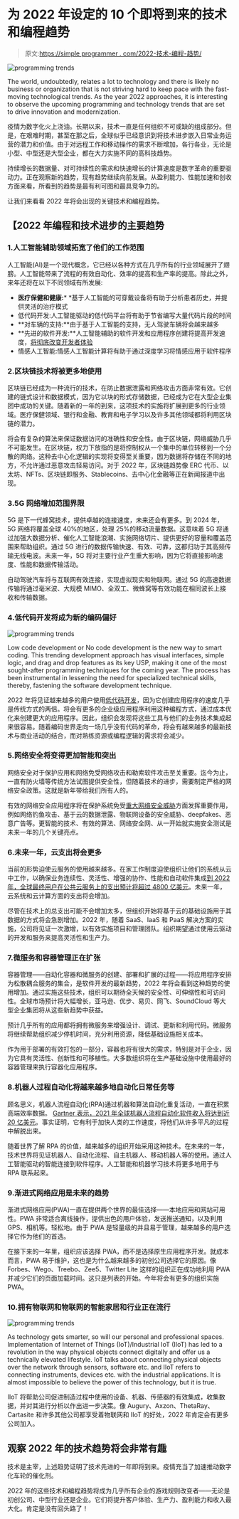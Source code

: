 # 为 2022 年设定的 10 个即将到来的技术和编程趋势

> 原文:[https://simple programmer . com/2022-技术-编程-趋势/](https://simpleprogrammer.com/2022-technology-programming-trends/)

![programming trends](img/327d51a43bb5a38c2afdbb100467b8ea.png)

The world, undoubtedly, relates a lot to technology and there is likely no business or organization that is not striving hard to keep pace with the fast-moving technological trends. As the year 2022 approaches, it is interesting to observe the upcoming programming and technology trends that are set to drive innovation and modernization.

疫情为数字化火上浇油。长期以来，技术一直是任何组织不可或缺的组成部分。但是，在艰难时期，甚至在那之后，全球似乎已经意识到将技术进步嵌入日常业务运营的潜力和价值。由于对远程工作和移动操作的需求不断增加，各行各业，无论是小型、中型还是大型企业，都在大力实施不同的高科技趋势。

持续增长的数据量、对可持续性的需求和快速增长的计算速度是数字革命的重要驱动力。正在观察新的趋势，现有趋势继续向前发展。从盈利能力、性能加速和创收方面来看，所看到的趋势是最有利可图和最具竞争力的。

让我们来看看 2022 年将会出现的关键技术和编程趋势。

## 【2022 年编程和技术进步的主要趋势

### 1.人工智能辅助领域拓宽了他们的工作范围

人工智能(AI)是一个现代概念，它已经以各种方式在几乎所有的行业领域展开了翅膀。人工智能带来了流程的有效自动化、效率的提高和生产率的提高。除此之外，来年还将在以下不同领域有所发展:

*   **医疗保健和健康:*** *基于人工智能的可穿戴设备将有助于分析患者历史，并提供灵活的治疗模式
*   低代码开发:人工智能驱动的低代码平台将有助于节省编写大量代码片段的时间
*   **对车辆的支持:**由于基于人工智能的支持，无人驾驶车辆将会越来越多
*   **先进的软件开发:**人工智能辅助的软件开发和应用程序创建将提高开发速度，[将彻底改变开发者体验](https://simpleprogrammer.com/ai-and-ml-revolutionizing-developers/)
*   情感人工智能:情感人工智能计算将有助于通过深度学习将情感应用于软件程序

### 2.区块链技术将被更多地使用

区块链已经成为一种流行的技术，在防止数据泄露和网络攻击方面非常有效。它创建的链式设计和数据模式，因为它以块的形式存储数据，已经成为它在大型企业集团中成功的关键。随着新的一年的到来，这项技术的实施将扩展到更多的行业领域。医疗保健领域、银行和金融、教育和电子学习以及许多其他领域都将利用区块链的潜力。

将会有复杂的算法来保证数据访问的准确性和安全性。由于区块链，网络威胁几乎不可能发生。在区块链，权力下放指的是将控制权从一个集中的单位转移到一个分散的网络。这种去中心化逻辑的实现将变得至关重要，因为数据将存储在不同的地方，不允许通过恶意攻击轻易访问。对于 2022 年，区块链趋势像 ERC 代币、以太坊、NFTs、区块链即服务、Stablecoins、去中心化金融等正在新闻报道中出现。

### 3.5G 网络增加范围界限

5G 是下一代蜂窝技术，提供卓越的连接速度，未来还会有更多。到 2024 年，5G 网络将覆盖全球 40%的地区，处理 25%的移动流量数据。这意味着 5G 将通过加强大数据分析、催化人工智能浪潮、实施网络切片、提供更好的容量和覆盖范围来帮助组织。通过 5G 进行的数据传输快速、有效、可靠，这都归功于其高频传输无线电波。未来一年，5G 将对主要行业产生重大影响，因为它将直接影响速度、性能和数据传输活动。

自动驾驶汽车将与互联网有效连接，实现虚拟现实和物联网。通过 5G 的高速数据传输将通过毫米波、大规模 MIMO、全双工、微蜂窝等有效功能在相同波长上接收和传输数据。

### 4.低代码开发将成为新的编码偏好

![programming trends](img/9e50871ad403378cb424f9c5d137adaf.png)

Low code development or No code development is the new way to smart coding. This trending development approach has visual interfaces, simple logic, and drag and drop features as its key USP, making it one of the most sought-after programming techniques for the coming year. The process has been instrumental in lessening the need for specialized technical skills, thereby, fastening the software development technique.

2022 年将见证越来越多的用户使用[低代码开发](https://simpleprogrammer.com/low-code-development-traditional-coding/)，因为它创建应用程序的速度几乎是传统方式的两倍。将会有更多的企业级应用程序利用这种编程方式，通过成本优化来创建更大的应用程序。因此，组织会发现将这些工具与他们的业务技术集成起来很容易。随着编码世界走向一场几乎没有代码的革命，将会有越来越多的最新技术与商业活动的结合，而对熟练资源或编程逻辑的需求将会减少。

### 5.网络安全将变得更加智能和突出

网络安全对于保护应用和网络免受网络攻击和勒索软件攻击至关重要。迄今为止，一直有防火墙等传统方法试图提供安全性，但随着技术的进步，需要制定严格的网络安全政策。这就是新年带给我们所有人的。

有效的网络安全应用程序将在保护系统免受[重大网络安全威胁](https://simpleprogrammer.com/top-cybersecurity-threats-to-watch-in-2021/)方面发挥重要作用，例如网络钓鱼攻击、基于云的数据泄露、物联网设备的安全威胁、deepfakes、恶意广告等。更智能的技术、有效的算法、网络安全网、从一开始就实施安全测试是未来一年的几个关键亮点。

### 6.未来一年，云支出将会更多

当前的形势迫使云服务的使用越来越多。在家工作制度迫使组织让他们的系统从云中工作，以确保业务连续性、灵活性、增强的协作、性能和自动软件集成[到 2022 年，全球最终用户在公共云服务上的支出预计将超过 4800 亿美元](https://www.gartner.com/en/newsroom/press-releases/2021-08-02-gartner-says-four-trends-are-shaping-the-future-of-public-cloud)。未来一年，云系统和云计算方面的支出将会增加。

尽管在技术上的总支出可能不会增加太多，但组织开始将基于云的基础设施用于其数据的方式将会急剧增加。2022 年，随着 SaaS、IaaS 和 PaaS 解决方案的实施，公司将见证一次激增，以有效实施项目和管理团队。组织期望通过使用云驱动的开发和服务来提高灵活性和生产力。

### 7.微服务和容器管理正在扩张

容器管理——自动化容器和微服务的创建、部署和扩展的过程——将应用程序安排为松散耦合服务的集合，是软件开发的最新趋势，2022 年将会看到这种趋势的使用增加。通过实施这些技术，组织可以期待全天候的安全性、可伸缩性和可访问性。全球市场预计将大幅增长，亚马逊、优步、易贝、网飞、SoundCloud 等大型企业集团将从这些新趋势中获益。

预计几乎所有的应用都将拥有微服务来增强设计、调试、更新和利用代码。微服务将继续帮助组织减少停机时间，充分利用资源，降低基础设施相关成本。

作为用于部署的有效打包的一部分，容器也将有很大的需求，特别是对于企业，因为它具有灵活性、创新性和可移植性。大多数组织将在生产基础设施中使用最好的容器管理来执行容器化应用程序。

### 8.机器人过程自动化将越来越多地自动化日常任务等

顾名思义，机器人流程自动化(RPA)通过机器和算法自动化重复活动，一直在积累高端效率数据。 [Gartner 表示，2021 年全球机器人流程自动化软件收入将达到近 20 亿美元](https://www.gartner.com/en/newsroom/press-releases/2020-09-21-gartner-says-worldwide-robotic-process-automation-software-revenue-to-reach-nearly-2-billion-in-2021)。事实证明，它有利于加快人类的工作速度，将他们从许多平凡的过程中解脱出来。

随着世界了解 RPA 的价值，越来越多的组织开始采用这种技术。在未来的一年，技术世界将见证机器人、自动化流程、自主机器人、移动机器人等的使用。通过人工智能驱动的智能连接到软件程序。人工智能和机器学习技术将更多地用于与 RPA 联系起来。

### 9.渐进式网络应用是未来的趋势

渐进式网络应用(PWA)一直在提供两个世界的最佳选择——本地应用和网站可用性。PWA 非常适合离线操作，提供出色的用户体验，发送推送通知，以及利用 GPS、相机等。轻松地。由于 PWA 是轻量级的并且易于管理，越来越多的用户选择它作为他们的首选。

在接下来的一年里，组织应该选择 PWA，而不是选择原生应用程序开发。就成本而言，PWA 易于维护，这也是为什么越来越多的初创公司选择它的原因。像 Forbes、Wego、Treebo、Zee5、Twitter Lite 这样的组织正在成功地利用 PWA 并减少它们的页面加载时间。这只是列表的开始。今年将会有更多的组织实施 PWA。

### 10.拥有物联网和物联网的智能家居和行业正在流行

![programming trends](img/2dc6fdce5739461fb5801d8a48b52774.png)

As technology gets smarter, so will our personal and professional spaces. Implementation of Internet of Things (IoT)/Industrial IoT (IIoT) has led to a revolution in the way physical objects connect digitally and offer us a technically elevated lifestyle. IoT talks about connecting physical objects over the network through sensors, software etc. and IIoT refers to connecting instruments, devices etc. with the industrial applications. It is almost impossible to believe the power of this technology, but it is true.

IIoT 将帮助公司促进制造过程中使用的设备、机器、传感器的有效集成，收集数据，并对其进行分析以作出进一步决策。像 Augury、Axzon、ThetaRay、Cartasite 和许多其他公司都享受着物联网和 IIoT 的好处，2022 年肯定会有更多公司加入。

## **观察 2022 年的技术趋势将会非常有趣**

技术是主宰，上述趋势证明了技术先进的一年即将到来。疫情充当了加速推动数字化车轮的催化剂。

2022 年的这些技术和编程趋势将成为几乎所有企业的游戏规则改变者——无论是初创公司、中型行业还是企业。它们将提升客户体验、生产力、盈利能力和收入最大化。肯定是没有回头路了！